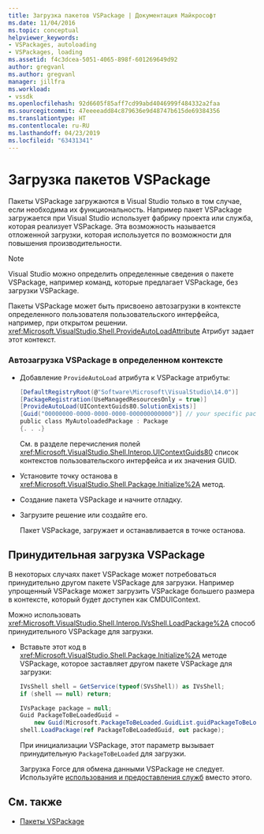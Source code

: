 ```yaml
---
title: Загрузка пакетов VSPackage | Документация Майкрософт
ms.date: 11/04/2016
ms.topic: conceptual
helpviewer_keywords:
- VSPackages, autoloading
- VSPackages, loading
ms.assetid: f4c3dcea-5051-4065-898f-601269649d92
author: gregvanl
ms.author: gregvanl
manager: jillfra
ms.workload:
- vssdk
ms.openlocfilehash: 92d6605f85aff7cd99abd4046999f484332a2faa
ms.sourcegitcommit: 47eeeeadd84c879636e9d48747b615de69384356
ms.translationtype: HT
ms.contentlocale: ru-RU
ms.lasthandoff: 04/23/2019
ms.locfileid: "63431341"
---
```

# <a name="load-vspackages"></a>Загрузка пакетов VSPackage
Пакеты VSPackage загружаются в Visual Studio только в том случае, если необходима их функциональность. Например пакет VSPackage загружается при Visual Studio использует фабрику проекта или служба, которая реализует VSPackage. Эта возможность называется отложенной загрузки, которая используется по возможности для повышения производительности.

> [!NOTE]
> Visual Studio можно определить определенные сведения о пакете VSPackage, например команд, которые предлагает VSPackage, без загрузки VSPackage.

 Пакеты VSPackage может быть присвоено автозагрузки в контексте определенного пользователя пользовательского интерфейса, например, при открытом решении. <xref:Microsoft.VisualStudio.Shell.ProvideAutoLoadAttribute> Атрибут задает этот контекст.

### <a name="autoload-a-vspackage-in-a-specific-context"></a>Автозагрузка VSPackage в определенном контексте

- Добавление `ProvideAutoLoad` атрибута к VSPackage атрибуты:

    ```csharp
    [DefaultRegistryRoot(@"Software\Microsoft\VisualStudio\14.0")]
    [PackageRegistration(UseManagedResourcesOnly = true)]
    [ProvideAutoLoad(UIContextGuids80.SolutionExists)]
    [Guid("00000000-0000-0000-0000-000000000000")] // your specific package GUID
    public class MyAutoloadedPackage : Package
    {. . .}
    ```

     См. в разделе перечисления полей <xref:Microsoft.VisualStudio.Shell.Interop.UIContextGuids80> список контекстов пользовательского интерфейса и их значения GUID.

- Установите точку останова в <xref:Microsoft.VisualStudio.Shell.Package.Initialize%2A> метод.

- Создание пакета VSPackage и начните отладку.

- Загрузите решение или создайте его.

     Пакет VSPackage, загружает и останавливается в точке останова.

## <a name="force-a-vspackage-to-load"></a>Принудительная загрузка VSPackage
 В некоторых случаях пакет VSPackage может потребоваться принудительно другом пакете VSPackage для загрузки. Например упрощенный VSPackage может загрузить VSPackage большего размера в контексте, который будет доступен как CMDUIContext.

 Можно использовать <xref:Microsoft.VisualStudio.Shell.Interop.IVsShell.LoadPackage%2A> способ принудительного VSPackage для загрузки.

- Вставьте этот код в <xref:Microsoft.VisualStudio.Shell.Package.Initialize%2A> методе VSPackage, которое заставляет другом пакете VSPackage для загрузки:

    ```csharp
    IVsShell shell = GetService(typeof(SVsShell)) as IVsShell;
    if (shell == null) return;

    IVsPackage package = null;
    Guid PackageToBeLoadedGuid =
        new Guid(Microsoft.PackageToBeLoaded.GuidList.guidPackageToBeLoadedPkgString);
    shell.LoadPackage(ref PackageToBeLoadedGuid, out package);

    ```

     При инициализации VSPackage, этот параметр вызывает принудительную `PackageToBeLoaded` для загрузки.

     Загрузка Force для обмена данными VSPackage не следует. Используйте [использования и предоставления служб](../extensibility/using-and-providing-services.md) вместо этого.

## <a name="see-also"></a>См. также
- [Пакеты VSPackage](../extensibility/internals/vspackages.md)
